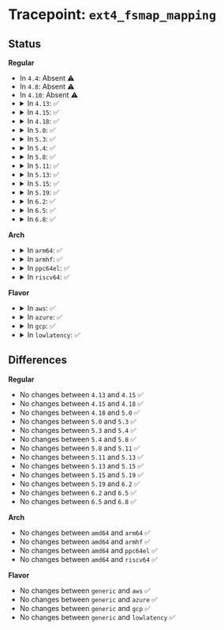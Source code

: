 # Tracepoint: <code>ext4_fsmap_mapping</code>

## Status
<b>Regular</b>
<ul>
<li>
In <code>4.4</code>: Absent ⚠️
</li>
<li>
In <code>4.8</code>: Absent ⚠️
</li>
<li>
In <code>4.10</code>: Absent ⚠️
</li>
<li>
<details>
<summary>In <code>4.13</code>: ✅</summary>

Event:

```c
struct trace_event_raw_ext4_fsmap_class {
    struct trace_entry ent;
    dev_t dev;
    dev_t keydev;
    u32 agno;
    u64 bno;
    u64 len;
    u64 owner;
    char __data[0];
};
```
Function:

```c
void trace_event_raw_event_ext4_fsmap_class(void *__data, struct super_block *sb, u32 keydev, u32 agno, u64 bno, u64 len, u64 owner);
```
</details>
</li>
<li>
<details>
<summary>In <code>4.15</code>: ✅</summary>

Event:

```c
struct trace_event_raw_ext4_fsmap_class {
    struct trace_entry ent;
    dev_t dev;
    dev_t keydev;
    u32 agno;
    u64 bno;
    u64 len;
    u64 owner;
    char __data[0];
};
```
Function:

```c
void trace_event_raw_event_ext4_fsmap_class(void *__data, struct super_block *sb, u32 keydev, u32 agno, u64 bno, u64 len, u64 owner);
```
</details>
</li>
<li>
<details>
<summary>In <code>4.18</code>: ✅</summary>

Event:

```c
struct trace_event_raw_ext4_fsmap_class {
    struct trace_entry ent;
    dev_t dev;
    dev_t keydev;
    u32 agno;
    u64 bno;
    u64 len;
    u64 owner;
    char __data[0];
};
```
Function:

```c
void trace_event_raw_event_ext4_fsmap_class(void *__data, struct super_block *sb, u32 keydev, u32 agno, u64 bno, u64 len, u64 owner);
```
</details>
</li>
<li>
<details>
<summary>In <code>5.0</code>: ✅</summary>

Event:

```c
struct trace_event_raw_ext4_fsmap_class {
    struct trace_entry ent;
    dev_t dev;
    dev_t keydev;
    u32 agno;
    u64 bno;
    u64 len;
    u64 owner;
    char __data[0];
};
```
Function:

```c
void trace_event_raw_event_ext4_fsmap_class(void *__data, struct super_block *sb, u32 keydev, u32 agno, u64 bno, u64 len, u64 owner);
```
</details>
</li>
<li>
<details>
<summary>In <code>5.3</code>: ✅</summary>

Event:

```c
struct trace_event_raw_ext4_fsmap_class {
    struct trace_entry ent;
    dev_t dev;
    dev_t keydev;
    u32 agno;
    u64 bno;
    u64 len;
    u64 owner;
    char __data[0];
};
```
Function:

```c
void trace_event_raw_event_ext4_fsmap_class(void *__data, struct super_block *sb, u32 keydev, u32 agno, u64 bno, u64 len, u64 owner);
```
</details>
</li>
<li>
<details>
<summary>In <code>5.4</code>: ✅</summary>

Event:

```c
struct trace_event_raw_ext4_fsmap_class {
    struct trace_entry ent;
    dev_t dev;
    dev_t keydev;
    u32 agno;
    u64 bno;
    u64 len;
    u64 owner;
    char __data[0];
};
```
Function:

```c
void trace_event_raw_event_ext4_fsmap_class(void *__data, struct super_block *sb, u32 keydev, u32 agno, u64 bno, u64 len, u64 owner);
```
</details>
</li>
<li>
<details>
<summary>In <code>5.8</code>: ✅</summary>

Event:

```c
struct trace_event_raw_ext4_fsmap_class {
    struct trace_entry ent;
    dev_t dev;
    dev_t keydev;
    u32 agno;
    u64 bno;
    u64 len;
    u64 owner;
    char __data[0];
};
```
Function:

```c
void trace_event_raw_event_ext4_fsmap_class(void *__data, struct super_block *sb, u32 keydev, u32 agno, u64 bno, u64 len, u64 owner);
```
</details>
</li>
<li>
<details>
<summary>In <code>5.11</code>: ✅</summary>

Event:

```c
struct trace_event_raw_ext4_fsmap_class {
    struct trace_entry ent;
    dev_t dev;
    dev_t keydev;
    u32 agno;
    u64 bno;
    u64 len;
    u64 owner;
    char __data[0];
};
```
Function:

```c
void trace_event_raw_event_ext4_fsmap_class(void *__data, struct super_block *sb, u32 keydev, u32 agno, u64 bno, u64 len, u64 owner);
```
</details>
</li>
<li>
<details>
<summary>In <code>5.13</code>: ✅</summary>

Event:

```c
struct trace_event_raw_ext4_fsmap_class {
    struct trace_entry ent;
    dev_t dev;
    dev_t keydev;
    u32 agno;
    u64 bno;
    u64 len;
    u64 owner;
    char __data[0];
};
```
Function:

```c
void trace_event_raw_event_ext4_fsmap_class(void *__data, struct super_block *sb, u32 keydev, u32 agno, u64 bno, u64 len, u64 owner);
```
</details>
</li>
<li>
<details>
<summary>In <code>5.15</code>: ✅</summary>

Event:

```c
struct trace_event_raw_ext4_fsmap_class {
    struct trace_entry ent;
    dev_t dev;
    dev_t keydev;
    u32 agno;
    u64 bno;
    u64 len;
    u64 owner;
    char __data[0];
};
```
Function:

```c
void trace_event_raw_event_ext4_fsmap_class(void *__data, struct super_block *sb, u32 keydev, u32 agno, u64 bno, u64 len, u64 owner);
```
</details>
</li>
<li>
<details>
<summary>In <code>5.19</code>: ✅</summary>

Event:

```c
struct trace_event_raw_ext4_fsmap_class {
    struct trace_entry ent;
    dev_t dev;
    dev_t keydev;
    u32 agno;
    u64 bno;
    u64 len;
    u64 owner;
    char __data[0];
};
```
Function:

```c
void trace_event_raw_event_ext4_fsmap_class(void *__data, struct super_block *sb, u32 keydev, u32 agno, u64 bno, u64 len, u64 owner);
```
</details>
</li>
<li>
<details>
<summary>In <code>6.2</code>: ✅</summary>

Event:

```c
struct trace_event_raw_ext4_fsmap_class {
    struct trace_entry ent;
    dev_t dev;
    dev_t keydev;
    u32 agno;
    u64 bno;
    u64 len;
    u64 owner;
    char __data[0];
};
```
Function:

```c
void trace_event_raw_event_ext4_fsmap_class(void *__data, struct super_block *sb, u32 keydev, u32 agno, u64 bno, u64 len, u64 owner);
```
</details>
</li>
<li>
<details>
<summary>In <code>6.5</code>: ✅</summary>

Event:

```c
struct trace_event_raw_ext4_fsmap_class {
    struct trace_entry ent;
    dev_t dev;
    dev_t keydev;
    u32 agno;
    u64 bno;
    u64 len;
    u64 owner;
    char __data[0];
};
```
Function:

```c
void trace_event_raw_event_ext4_fsmap_class(void *__data, struct super_block *sb, u32 keydev, u32 agno, u64 bno, u64 len, u64 owner);
```
</details>
</li>
<li>
<details>
<summary>In <code>6.8</code>: ✅</summary>

Event:

```c
struct trace_event_raw_ext4_fsmap_class {
    struct trace_entry ent;
    dev_t dev;
    dev_t keydev;
    u32 agno;
    u64 bno;
    u64 len;
    u64 owner;
    char __data[0];
};
```
Function:

```c
void trace_event_raw_event_ext4_fsmap_class(void *__data, struct super_block *sb, u32 keydev, u32 agno, u64 bno, u64 len, u64 owner);
```
</details>
</li>
</ul>
<b>Arch</b>
<ul>
<li>
<details>
<summary>In <code>arm64</code>: ✅</summary>

Event:

```c
struct trace_event_raw_ext4_fsmap_class {
    struct trace_entry ent;
    dev_t dev;
    dev_t keydev;
    u32 agno;
    u64 bno;
    u64 len;
    u64 owner;
    char __data[0];
};
```
Function:

```c
void trace_event_raw_event_ext4_fsmap_class(void *__data, struct super_block *sb, u32 keydev, u32 agno, u64 bno, u64 len, u64 owner);
```
</details>
</li>
<li>
<details>
<summary>In <code>armhf</code>: ✅</summary>

Event:

```c
struct trace_event_raw_ext4_fsmap_class {
    struct trace_entry ent;
    dev_t dev;
    dev_t keydev;
    u32 agno;
    u64 bno;
    u64 len;
    u64 owner;
    char __data[0];
};
```
Function:

```c
void trace_event_raw_event_ext4_fsmap_class(void *__data, struct super_block *sb, u32 keydev, u32 agno, u64 bno, u64 len, u64 owner);
```
</details>
</li>
<li>
<details>
<summary>In <code>ppc64el</code>: ✅</summary>

Event:

```c
struct trace_event_raw_ext4_fsmap_class {
    struct trace_entry ent;
    dev_t dev;
    dev_t keydev;
    u32 agno;
    u64 bno;
    u64 len;
    u64 owner;
    char __data[0];
};
```
Function:

```c
void trace_event_raw_event_ext4_fsmap_class(void *__data, struct super_block *sb, u32 keydev, u32 agno, u64 bno, u64 len, u64 owner);
```
</details>
</li>
<li>
<details>
<summary>In <code>riscv64</code>: ✅</summary>

Event:

```c
struct trace_event_raw_ext4_fsmap_class {
    struct trace_entry ent;
    dev_t dev;
    dev_t keydev;
    u32 agno;
    u64 bno;
    u64 len;
    u64 owner;
    char __data[0];
};
```
Function:

```c
void trace_event_raw_event_ext4_fsmap_class(void *__data, struct super_block *sb, u32 keydev, u32 agno, u64 bno, u64 len, u64 owner);
```
</details>
</li>
</ul>
<b>Flavor</b>
<ul>
<li>
<details>
<summary>In <code>aws</code>: ✅</summary>

Event:

```c
struct trace_event_raw_ext4_fsmap_class {
    struct trace_entry ent;
    dev_t dev;
    dev_t keydev;
    u32 agno;
    u64 bno;
    u64 len;
    u64 owner;
    char __data[0];
};
```
Function:

```c
void trace_event_raw_event_ext4_fsmap_class(void *__data, struct super_block *sb, u32 keydev, u32 agno, u64 bno, u64 len, u64 owner);
```
</details>
</li>
<li>
<details>
<summary>In <code>azure</code>: ✅</summary>

Event:

```c
struct trace_event_raw_ext4_fsmap_class {
    struct trace_entry ent;
    dev_t dev;
    dev_t keydev;
    u32 agno;
    u64 bno;
    u64 len;
    u64 owner;
    char __data[0];
};
```
Function:

```c
void trace_event_raw_event_ext4_fsmap_class(void *__data, struct super_block *sb, u32 keydev, u32 agno, u64 bno, u64 len, u64 owner);
```
</details>
</li>
<li>
<details>
<summary>In <code>gcp</code>: ✅</summary>

Event:

```c
struct trace_event_raw_ext4_fsmap_class {
    struct trace_entry ent;
    dev_t dev;
    dev_t keydev;
    u32 agno;
    u64 bno;
    u64 len;
    u64 owner;
    char __data[0];
};
```
Function:

```c
void trace_event_raw_event_ext4_fsmap_class(void *__data, struct super_block *sb, u32 keydev, u32 agno, u64 bno, u64 len, u64 owner);
```
</details>
</li>
<li>
<details>
<summary>In <code>lowlatency</code>: ✅</summary>

Event:

```c
struct trace_event_raw_ext4_fsmap_class {
    struct trace_entry ent;
    dev_t dev;
    dev_t keydev;
    u32 agno;
    u64 bno;
    u64 len;
    u64 owner;
    char __data[0];
};
```
Function:

```c
void trace_event_raw_event_ext4_fsmap_class(void *__data, struct super_block *sb, u32 keydev, u32 agno, u64 bno, u64 len, u64 owner);
```
</details>
</li>
</ul>

## Differences
<b>Regular</b>
<ul>
<li>
No changes between <code>4.13</code> and <code>4.15</code> ✅
</li>
<li>
No changes between <code>4.15</code> and <code>4.18</code> ✅
</li>
<li>
No changes between <code>4.18</code> and <code>5.0</code> ✅
</li>
<li>
No changes between <code>5.0</code> and <code>5.3</code> ✅
</li>
<li>
No changes between <code>5.3</code> and <code>5.4</code> ✅
</li>
<li>
No changes between <code>5.4</code> and <code>5.8</code> ✅
</li>
<li>
No changes between <code>5.8</code> and <code>5.11</code> ✅
</li>
<li>
No changes between <code>5.11</code> and <code>5.13</code> ✅
</li>
<li>
No changes between <code>5.13</code> and <code>5.15</code> ✅
</li>
<li>
No changes between <code>5.15</code> and <code>5.19</code> ✅
</li>
<li>
No changes between <code>5.19</code> and <code>6.2</code> ✅
</li>
<li>
No changes between <code>6.2</code> and <code>6.5</code> ✅
</li>
<li>
No changes between <code>6.5</code> and <code>6.8</code> ✅
</li>
</ul>
<b>Arch</b>
<ul>
<li>
No changes between <code>amd64</code> and <code>arm64</code> ✅
</li>
<li>
No changes between <code>amd64</code> and <code>armhf</code> ✅
</li>
<li>
No changes between <code>amd64</code> and <code>ppc64el</code> ✅
</li>
<li>
No changes between <code>amd64</code> and <code>riscv64</code> ✅
</li>
</ul>
<b>Flavor</b>
<ul>
<li>
No changes between <code>generic</code> and <code>aws</code> ✅
</li>
<li>
No changes between <code>generic</code> and <code>azure</code> ✅
</li>
<li>
No changes between <code>generic</code> and <code>gcp</code> ✅
</li>
<li>
No changes between <code>generic</code> and <code>lowlatency</code> ✅
</li>
</ul>
